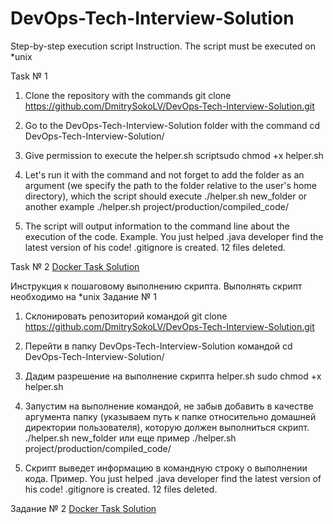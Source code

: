 # DevOps-Tech-Interview-Solution

Step-by-step execution script Instruction.
The script must be executed on *unix

Task № 1
1. Clone the repository with the commands
git clone https://github.com/DmitrySokoLV/DevOps-Tech-Interview-Solution.git

2. Go to the DevOps-Tech-Interview-Solution folder with the command
cd DevOps-Tech-Interview-Solution/

3. Give permission to execute the helper.sh scriptsudo chmod +x helper.sh

4. Let's run it with the command and not forget to add the folder as an argument (we specify the path to the folder relative to the user's home directory), which the script should execute ./helper.sh new_folder or another example
./helper.sh project/production/compiled_code/

5. The script will output information to the command line about the execution of the code.
Example.
You just helped .java developer find the latest version of his code! .gitignore is created. 12 files deleted.

Task № 2
[Docker Task Solution](https://github.com/DmitrySokoLV/DevOps-Tech-Interview-Solution/blob/master/Dockerfile)


Инструкция к пошаговому выполнению скрипта.
Выполнять скрипт необходимо на *unix
Задание № 1
1. Склонировать репозиторий командой 
git clone https://github.com/DmitrySokoLV/DevOps-Tech-Interview-Solution.git

2. Перейти в папку DevOps-Tech-Interview-Solution командой
cd DevOps-Tech-Interview-Solution/

3. Дадим разрешение на выполнение скрипта helper.sh
sudo chmod +x helper.sh

4. Запустим на выполнение командой, не забыв добавить в качестве аргумента папку (указываем путь к папке относительно домашней директории пользователя), которую должен выполниться скрипт.
./helper.sh new_folder
или еще пример
./helper.sh project/production/compiled_code/

5. Скрипт выведет информацию в командную строку о выполнении кода.
Пример.
You just helped .java developer find the latest version of his code! .gitignore is created. 12 files deleted.


Задание № 2
[Docker Task Solution](https://github.com/DmitrySokoLV/DevOps-Tech-Interview-Solution/blob/master/Dockerfile)

